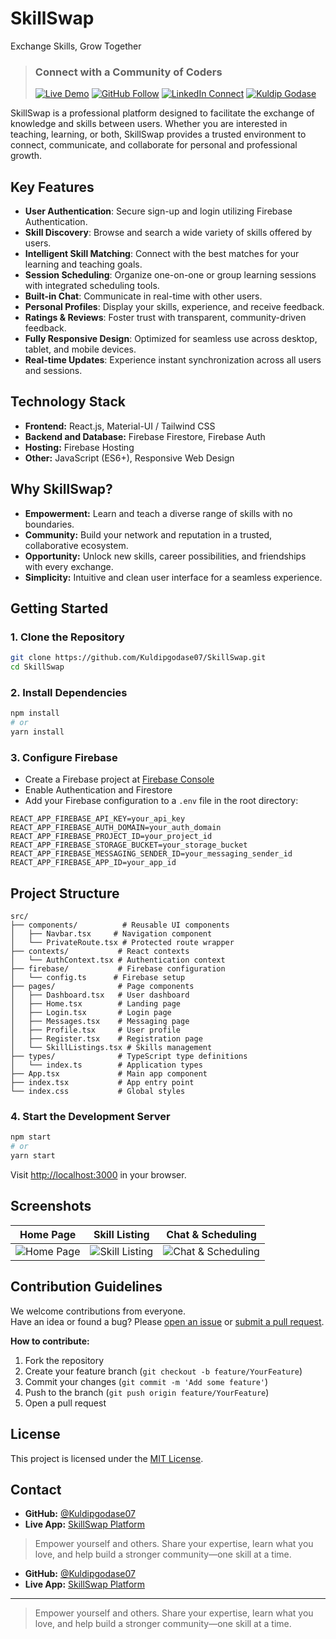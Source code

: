 # SkillSwap
Exchange Skills, Grow Together
> ### Connect with a Community of Coders
>[![Live Demo](https://img.shields.io/badge/Live-Demo-green)](https://skill-swap-1564d.web.app/)
> [![GitHub Follow](https://img.shields.io/github/followers/Kuldipgodase07?label=Follow&style=social)](https://github.com/Kuldipgodase07)
> [![LinkedIn Connect](https://img.shields.io/badge/-Connect%20on%20LinkedIn-blue?style=flat-square&logo=Linkedin&logoColor=white)](https://www.linkedin.com/in/kuldip-godase-b2ba40297/)
> [![Kuldip Godase](https://img.shields.io/badge/-Kuldip%20Godase-blue?style=flat-square)](https://www.linkedin.com/in/kuldip-godase-b2ba40297/)

SkillSwap is a professional platform designed to facilitate the exchange of knowledge and skills between users. Whether you are interested in teaching, learning, or both, SkillSwap provides a trusted environment to connect, communicate, and collaborate for personal and professional growth.



## Key Features

- **User Authentication**: Secure sign-up and login utilizing Firebase Authentication.
- **Skill Discovery**: Browse and search a wide variety of skills offered by users.
- **Intelligent Skill Matching**: Connect with the best matches for your learning and teaching goals.
- **Session Scheduling**: Organize one-on-one or group learning sessions with integrated scheduling tools.
- **Built-in Chat**: Communicate in real-time with other users.
- **Personal Profiles**: Display your skills, experience, and receive feedback.
- **Ratings & Reviews**: Foster trust with transparent, community-driven feedback.
- **Fully Responsive Design**: Optimized for seamless use across desktop, tablet, and mobile devices.
- **Real-time Updates**: Experience instant synchronization across all users and sessions.



## Technology Stack

- **Frontend:** React.js, Material-UI / Tailwind CSS
- **Backend and Database:** Firebase Firestore, Firebase Auth
- **Hosting:** Firebase Hosting
- **Other:** JavaScript (ES6+), Responsive Web Design



## Why SkillSwap?

- **Empowerment:** Learn and teach a diverse range of skills with no boundaries.
- **Community:** Build your network and reputation in a trusted, collaborative ecosystem.
- **Opportunity:** Unlock new skills, career possibilities, and friendships with every exchange.
- **Simplicity:** Intuitive and clean user interface for a seamless experience.



## Getting Started

### 1. Clone the Repository

```bash
git clone https://github.com/Kuldipgodase07/SkillSwap.git
cd SkillSwap
```

### 2. Install Dependencies

```bash
npm install
# or
yarn install
```

### 3. Configure Firebase

- Create a Firebase project at [Firebase Console](https://console.firebase.google.com/)
- Enable Authentication and Firestore
- Add your Firebase configuration to a `.env` file in the root directory:

```
REACT_APP_FIREBASE_API_KEY=your_api_key
REACT_APP_FIREBASE_AUTH_DOMAIN=your_auth_domain
REACT_APP_FIREBASE_PROJECT_ID=your_project_id
REACT_APP_FIREBASE_STORAGE_BUCKET=your_storage_bucket
REACT_APP_FIREBASE_MESSAGING_SENDER_ID=your_messaging_sender_id
REACT_APP_FIREBASE_APP_ID=your_app_id
```

## Project Structure

```
src/
├── components/          # Reusable UI components
│   ├── Navbar.tsx     # Navigation component
│   └── PrivateRoute.tsx # Protected route wrapper
├── contexts/           # React contexts
│   └── AuthContext.tsx # Authentication context
├── firebase/           # Firebase configuration
│   └── config.ts      # Firebase setup
├── pages/              # Page components
│   ├── Dashboard.tsx   # User dashboard
│   ├── Home.tsx        # Landing page
│   ├── Login.tsx       # Login page
│   ├── Messages.tsx    # Messaging page
│   ├── Profile.tsx     # User profile
│   ├── Register.tsx    # Registration page
│   └── SkillListings.tsx # Skills management
├── types/              # TypeScript type definitions
│   └── index.ts        # Application types
├── App.tsx             # Main app component
├── index.tsx           # App entry point
└── index.css           # Global styles
```

### 4. Start the Development Server

```bash
npm start
# or
yarn start
```
Visit [http://localhost:3000](http://localhost:3000) in your browser.



## Screenshots

| Home Page | Skill Listing | Chat & Scheduling |
|-----------|---------------|------------------|
| ![Home Page](https://github.com/Kuldipgodase07/SkillSwap/blob/main/images/home.png?raw=true) | ![Skill Listing](https://github.com/Kuldipgodase07/SkillSwap/blob/main/images/skills.png?raw=true) | ![Chat & Scheduling](https://github.com/Kuldipgodase07/SkillSwap/blob/main/images/chat.png?raw=true) |



## Contribution Guidelines

We welcome contributions from everyone.  
Have an idea or found a bug? Please [open an issue](https://github.com/Kuldipgodase07/SkillSwap/issues) or [submit a pull request](https://github.com/Kuldipgodase07/SkillSwap/pulls).

**How to contribute:**
1. Fork the repository
2. Create your feature branch (`git checkout -b feature/YourFeature`)
3. Commit your changes (`git commit -m 'Add some feature'`)
4. Push to the branch (`git push origin feature/YourFeature`)
5. Open a pull request



## License

This project is licensed under the [MIT License](LICENSE).



## Contact

- **GitHub:** [@Kuldipgodase07](https://github.com/Kuldipgodase07)
- **Live App:** [SkillSwap Platform](https://skill-swap-1564d.web.app/)



> Empower yourself and others. Share your expertise, learn what you love, and help build a stronger community—one skill at a time.

- **GitHub:** [@Kuldipgodase07](https://github.com/Kuldipgodase07)
- **Live App:** [SkillSwap Platform](https://skill-swap-1564d.web.app/)

---

> Empower yourself and others. Share your expertise, learn what you love, and help build a stronger community—one skill at a time.
